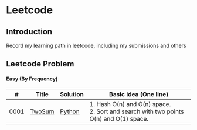 # Leetcode

## Introduction 

Record my learning path in leetcode, including my submissions and others

## Leetcode Problem

#### Easy (By Frequency)

| # | Title | Solution | Basic idea (One line) |
|---| ----- | -------- | --------------------- |
| 0001 | [TwoSum](https://leetcode.com/problems/two-sum/) | [Python](https://github.com/yanray/leetcode/blob/master/problems/0001TwoSum.md) | 1. Hash O(n) and O(n) space.<br>2. Sort and search with two points O(n) and O(1) space. |
